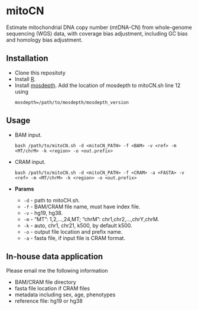 # mitoCN

Estimate mitochondrial DNA copy number (mtDNA-CN) from whole-genome sequencing (WGS) data, with coverage bias adjustment, including GC bias and homology bias adjustment.

## Installation
* Clone this repositoty
* Install [R](https://www.r-project.org/).
* Install [mosdepth](https://github.com/brentp/mosdepth). Add the location of mosdepth to mitoCN.sh line 12 using 
    ```
    mosdepth=/path/to/mosdepth/mosdepth_version
    ```

## Usage
* BAM input.

    ```
    bash /path/to/mitoCN.sh -d <mitoCN_PATH> -f <BAM> -v <ref> -m <MT/chrM> -k <region> -o <out.prefix>
    ```
* CRAM input.

    ```
    bash /path/to/mitoCN.sh -d <mitoCN_PATH> -f <CRAM> -a <FASTA> -v <ref> -m <MT/chrM> -k <region> -o <out.prefix>
    ```

* **Params**  
  * `-d` - path to mitoCH.sh.
  * `-f` - BAM/CRAM file name, must have index file.
  * `-v` - hg19, hg38.
  * `-m` - “MT”: 1,2,…,24,MT; “chrM”: chr1,chr2,…,chrY,chrM.
  * `-k` - auto, chr1, chr21, k500, by default k500.
  * `-o` - output file location and prefix name.
  * `-a` - fasta file, if input file is CRAM format.

## In-house data application
Please email me the following information
* BAM/CRAM file directory
* fasta file location if CRAM files
* metadata including sex, age, phenotypes
* reference file: hg19 or hg38
